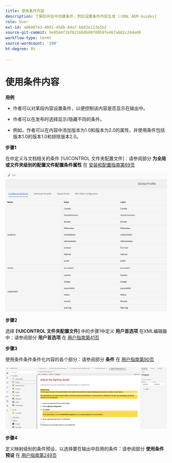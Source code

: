 ```yaml
---
title: 使用条件内容
description: 了解如何在中创建条件，然后设置条件内容生成 [!DNL AEM Guides]
role: User
exl-id: a86007e3-48d1-458b-84a7-b683e113e5b2
source-git-commit: 5e0584f1bf0216b8b00f00b9fe46fa682c244e08
workflow-type: tm+mt
source-wordcount: '199'
ht-degree: 0%

---
```


# 使用条件内容

**用例**

* 作者可以对某段内容设置条件，以便控制该内容是否显示在输出中。

* 作者可以在发布时选择显示/隐藏不同的条件。

* 例如，作者可以在内容中添加版本为1.0和版本为2.0的属性，并使用条件包括版本1.0的版本1.0和排除版本2.0。

**步骤1**

在中定义与文档相关的条件 [!UICONTROL 文件夹配置文件]：请参阅部分 **为全局或文件夹级别的配置文件配置条件属性** 在 [安装和配置指南第69页](https://helpx.adobe.com/content/dam/help/en/xml-documentation-solution/4-2/Adobe-Experience-Manager-Guides_Installation-Configuration-Guide_EN.pdf)

![在文件夹配置文件中配置条件](assets/conditions-in-profiles.png)

**步骤2**

选择 **[!UICONTROL 文件夹配置文件]** 中的步骤1中定义 **用户首选项** 在XML编辑器中：请参阅部分 **用户首选项** 在 [用户指南第41页](https://helpx.adobe.com/content/dam/help/en/xml-documentation-solution/4-2/Adobe-Experience-Manager-Guides_User-Guide_EN.pdf)


**步骤3**

使用条件条件条件化内容的各个部分：请参阅部分 **条件** 在 [用户指南第90页](https://helpx.adobe.com/content/dam/help/en/xml-documentation-solution/4-2/Adobe-Experience-Manager-Guides_User-Guide_EN.pdf)

![Web编辑器中的使用条件](assets/conditions-in-web-editor.png)

**步骤4**

定义映射级别的条件预设，以选择要在输出中启用的条件：请参阅部分 **使用条件预设** 在 [用户指南第249页](https://helpx.adobe.com/content/dam/help/en/xml-documentation-solution/4-2/Adobe-Experience-Manager-Guides_User-Guide_EN.pdf)
